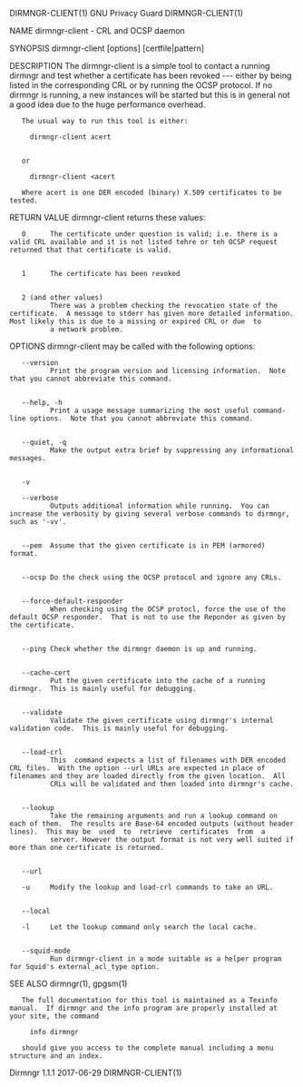 DIRMNGR-CLIENT(1)                                                                             GNU Privacy Guard                                                                             DIRMNGR-CLIENT(1)



NAME
       dirmngr-client - CRL and OCSP daemon

SYNOPSIS
       dirmngr-client [options] [certfile|pattern]


DESCRIPTION
       The  dirmngr-client is a simple tool to contact a running dirmngr and test whether a certificate has been revoked --- either by being listed in the corresponding CRL or by running the OCSP protocol.
       If no dirmngr is running, a new instances will be started but this is in general not a good idea due to the huge performance overhead.


       The usual way to run this tool is either:

         dirmngr-client acert


       or

         dirmngr-client <acert

       Where acert is one DER encoded (binary) X.509 certificates to be tested.


RETURN VALUE
       dirmngr-client returns these values:


       0      The certificate under question is valid; i.e. there is a valid CRL available and it is not listed tehre or teh OCSP request returned that that certificate is valid.


       1      The certificate has been revoked


       2 (and other values)
              There was a problem checking the revocation state of the certificate.  A message to stderr has given more detailed information.  Most likely this is due to a missing or expired CRL or due  to
              a network problem.



OPTIONS
       dirmngr-client may be called with the following options:



       --version
              Print the program version and licensing information.  Note that you cannot abbreviate this command.


       --help, -h
              Print a usage message summarizing the most useful command-line options.  Note that you cannot abbreviate this command.


       --quiet, -q
              Make the output extra brief by suppressing any informational messages.


       -v

       --verbose
              Outputs additional information while running.  You can increase the verbosity by giving several verbose commands to dirmngr, such as '-vv'.


       --pem  Assume that the given certificate is in PEM (armored) format.


       --ocsp Do the check using the OCSP protocol and ignore any CRLs.


       --force-default-responder
              When checking using the OCSP protocl, force the use of the default OCSP responder.  That is not to use the Reponder as given by the certificate.


       --ping Check whether the dirmngr daemon is up and running.


       --cache-cert
              Put the given certificate into the cache of a running dirmngr.  This is mainly useful for debugging.


       --validate
              Validate the given certificate using dirmngr's internal validation code.  This is mainly useful for debugging.


       --load-crl
              This  command expects a list of filenames with DER encoded CRL files.  With the option --url URLs are expected in place of filenames and they are loaded directly from the given location.  All
              CRLs will be validated and then loaded into dirmngr's cache.


       --lookup
              Take the remaining arguments and run a lookup command on each of them.  The results are Base-64 encoded outputs (without header lines).  This may be  used  to  retrieve  certificates  from  a
              server. However the output format is not very well suited if more than one certificate is returned.


       --url

       -u     Modify the lookup and load-crl commands to take an URL.


       --local

       -l     Let the lookup command only search the local cache.


       --squid-mode
              Run dirmngr-client in a mode suitable as a helper program for Squid's external_acl_type option.




SEE ALSO
       dirmngr(1), gpgsm(1)

       The full documentation for this tool is maintained as a Texinfo manual.  If dirmngr and the info program are properly installed at your site, the command

         info dirmngr

       should give you access to the complete manual including a menu structure and an index.




Dirmngr 1.1.1                                                                                     2017-06-29                                                                                DIRMNGR-CLIENT(1)
